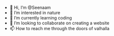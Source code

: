 - 👋 Hi, I’m @Seenaam
- 👀 I’m interested in nature
- 🌱 I’m currently learning coding
- 💞️ I’m looking to collaborate on creating a website
- 📫 How to reach me through the doors of valhalla

<!---
Seenaam/Seenaam is a ✨ special ✨ repository because its `README.md` (this file) appears on your GitHub profile.
You can click the Preview link to take a look at your changes.
--->

